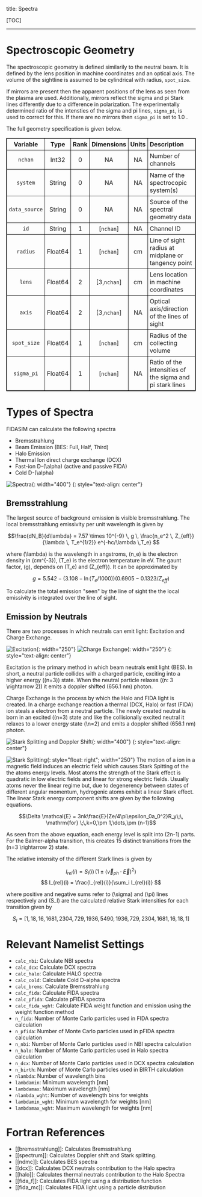 title: Spectra

<style>
table {
width: 100%;
}
table,th,td {
border: 1px solid black;
border-collapse: collapse;
}
th, td {
padding: 5px;
}
th {
text-align: center;
}
</style>

[TOC]

---

# Spectroscopic Geometry
The spectroscopic geometry is defined similarily to the neutral beam.
It is defined by the lens position in machine coordinates and an optical axis.
The volume of the sightline is assumed to be cylindrical with radius, `spot_size`.

If mirrors are present then the apparent positions of the lens as seen from the plasma are used.
Additionally, mirrors reflect the sigma and pi Stark lines differently due to a difference in polarization.
The experimentally determined ratio of the intensties of the sigma and pi lines, `sigma_pi`, is used to correct for this.
If there are no mirrors then `sigma_pi` is set to 1.0 .

The full geometry specification is given below.

|       Variable      |   Type  | Rank |  Dimensions  | Units |           Description           |
|:-------------------:|:-------:|:----:|:------------:|:-----:|:--------------------------------| 
| `nchan`             | Int32   | 0    | NA           | NA    | Number of channels              |
| `system`            | String  | 0    | NA           | NA    | Name of the spectrocopic system(s) |
| `data_source`       | String  | 0    | NA           | NA    | Source of the spectral geometry data |
| `id`                | String  | 1    | [`nchan`]    | NA    | Channel ID                      |
| `radius`            | Float64 | 1    | [`nchan`]    | cm    | Line of sight radius at midplane or tangency point |
| `lens`              | Float64 | 2    | [3,`nchan`]  | cm    | Lens location in machine coordinates |
| `axis`              | Float64 | 2    | [3,`nchan`]  | NA    | Optical axis/direction of the lines of sight |
| `spot_size`         | Float64 | 1    | [`nchan`]    | cm    | Radius of the collecting volume |
| `sigma_pi`          | Float64 | 1    | [`nchan`]    | NA    | Ratio of the intensities of the sigma and pi stark lines |

# Types of Spectra
FIDASIM can calculate the following spectra

* Bremsstrahlung
* Beam Emission (BES: Full, Half, Third)
* Halo Emission
* Thermal Ion direct charge exchange (DCX)
* Fast-ion D-\(\alpha\) (active and passive FIDA)
* Cold D-\(\alpha\)

![Spectra](|media|/fidasim_spectra.png){: width="400"}
{: style="text-align: center"}

## Bremsstrahlung
The largest source of background emission is visible bremsstrahlung. The local bremsstrahlung emissivity per unit wavelength is given by 

$$\frac{dN_B}{d\lambda} = 7.57 \times 10^{-9} \,  g \,  \frac{n_e^2 \, Z_{eff}}{\lambda \, T_e^{1/2}} e^{-hc/\lambda \,T_e} $$

where \(\lambda\) is the wavelength in angstroms, \(n_e\) is the electron density in \(cm^{-3}\), \(T_e\) is the electron temperature in eV.
The gaunt factor, \(g\), depends on \(T_e\) and \(Z_{eff}\). It can be approximated by

$$ g = 5.542 - (3.108 - \ln(T_e/1000))(0.6905 - 0.1323/Z_{eff}) $$

To calculate the total emission "seen" by the line of sight the the local emissivity is integrated over the line of sight.

## Emission by Neutrals
There are two processes in which neutrals can emit light: Excitation and Charge Exchange.

![Excitation](|media|/beam_emission.png){: width="250"}
![Charge Exchange](|media|/fida_halo_emission.png){: width="250"}
{: style="text-align: center"}

Excitation is the primary method in which beam neutrals emit light (BES).
In short, a neutral particle collides with a charged particle, exciting into a higher energy (\(n=3\)) state.
When the neutral particle relaxes (\(n: 3 \rightarrow 2\)) it emits a doppler shifted (656.1 nm) photon.

Charge Exchange is the process by which the Halo and FIDA light is created.
In a charge exchange reaction a thermal (DCX, Halo) or fast (FIDA) ion steals a electron from a neutral particle.
The newly created neutral is born in an excited (\(n=3\) state and like the collisionally excited neutral it relaxes to a lower energy state (\n=2\) and emits a doppler shifted (656.1 nm) photon.

![Stark Splitting and Doppler Shift](|media|/stark_doppler.png){: width="400"}
{: style="text-align: center"}

![Stark Splitting](|media|/stark_splitting.png){: style="float: right"; width="250"}
The motion of a ion in a magnetic field induces an electric field which causes Stark Spitting of the the atoms energy levels.
Most atoms the strength of the Stark effect is quadratic in low electric fields and linear for strong electric fields. 
Usually atoms never the linear regime but, due to degenerency between states of different angular momentum, hydrogenic atoms exhibit a linear Stark effect.
The linear Stark energy component shifts are given by the following equations.

$$\Delta \mathcal{E} = 3nk\frac{E}{Ze/4\pi\epsilon_0a_0^2}R_y\;\, \mathrm{for} \;\,k=0,\pm 1,\dots,\pm (n-1)$$

As seen from the above equation, each energy level is split into \(2n-1\) parts.
For the Balmer-alpha transition, this creates 15 distinct transitions from the \(n=3 \rightarrow 2\) state. 

The relative intensity of the different Stark lines is given by

$$ I_{rel}(i) = S_I(i)\,(1 \pm (\vec{v}_{ph} \cdot \vec{E})^2) $$
$$ I_{rel}(i) = \frac{I_{rel}(i)}{\sum_i I_{rel}(i)} $$

where positive and negative sums refer to \(\sigma\) and \(\pi\) lines respectively and \(S_I\) are the calculated relative Stark intensities for each transition given by

$$S_I = [1, 18, 16, 1681, 2304, 729, 1936, 5490, 1936, 729, 2304, 1681, 16, 18, 1] $$

# Relevant Namelist Settings
* `calc_nbi`: Calculate NBI spectra
* `calc_dcx`: Calculate DCX spectra
* `calc_halo`: Calculate HALO spectra
* `calc_cold`: Calculate Cold D-alpha spectra
* `calc_brems`: Calculate Bremsstrahlung
* `calc_fida`: Calculate FIDA spectra
* `calc_pfida`: Calculate pFIDA spectra
* `calc_fida_wght`: Calculate FIDA weight function and emission using the weight function method
* `n_fida`: Number of Monte Carlo particles used in FIDA spectra calculation
* `n_pfida`: Number of Monte Carlo particles used in pFIDA spectra calculation
* `n_nbi`: Number of Monte Carlo particles used in NBI spectra calculation
* `n_halo`: Number of Monte Carlo particles used in Halo spectra calculation
* `n_dcx`: Number of Monte Carlo particles used in DCX spectra calculation
* `n_birth`: Number of Monte Carlo particles used in BIRTH calculation
* `nlambda`: Number of wavelength bins
* `lambdamin`: Minimum wavelength [nm]
* `lambdamax`: Maximum wavelength [nm]
* `nlambda_wght`: Number of wavelength bins for weights
* `lambdamin_wght`: Minimum wavelength for weights [nm]
* `lambdamax_wght`: Maximum wavelength for weights [nm]

# Fortran References
* [[bremsstrahlung]]: Calculates Bremsstrahlung
* [[spectrum]]: Calculates Doppler shift and Stark splitting.
* [[ndmc]]: Calculates BES spectra
* [[dcx]]: Calculates DCX neutrals contribution to the Halo spectra
* [[halo]]: Calculates thermal neutrals contribution to the Halo Spectra
* [[fida_f]]: Calculates FIDA light using a distribution function
* [[fida_mc]]: Calculates FIDA light using a particle distribution

